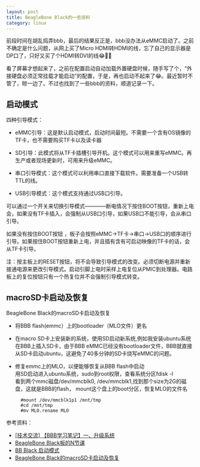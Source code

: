 ```yaml
---
layout: post
title: BeagleBone Black的一些资料
category: linux
---
```


前段时间在胡乱捣弄bbb，最后的结果反正是，bbb没办法从eMMC启动了。之前不确定是什么问题，从网上买了Micro HDMI转HDMI的线，忘了自己的显示器是DP口了，只好又买了个HDMI转DVI的线😂。

看了屏幕才想起来了，之前在配置启动自动加载外置硬盘时候，随手写了个，“外接硬盘必须正常挂载才能启动”的配置，于是，再也启动不起来了😂。最近暂时不管了，晾一边了。不过也找到了一些bbb的资料，顺道记录一下。



## 启动模式

四种引导模式：
 
* eMMC引导：这是默认启动模式，启动时间最短。不需要一个含有OS镜像的TF卡，也不需要购买TF卡以及读卡器

* SD引导：此模式将从TF卡插槽引导开机。这个模式可以用来重写eMMC。再生产或者现场更新时，可用来升级eMMC。

* 串口引导模式：这个模式可以利用串口直接下载软件。需要准备一个USB转TTL的线。

* USB引导模式：这个模式支持通过USB口引导。
 
可以通过一个开关来切换引导模式————断电情况下按住BOOT按钮，重新上电会，如果没有TF卡插入，会强制从USB口引导，如果USB口不能引导，会从串口引导。

如果没有按住BOOT按钮 ，板子会按照eMMC->TF卡->串口->USB口的顺序进行引导。如果按住BOOT按钮重新上电，并且插有含有可启动映像的TF卡的话，会从TF卡引导。

注：按主板上的RESET按钮，将不会导致引导模式的改变。必须切断电源并重新接通电源来更改引导模式。启动引脚上电时采样上电复位从PMIC到处理器。电路板上的复位按钮只有一个热复位并不会强制引导模式转变。


## macroSD卡启动及恢复

BeagleBone Black的macroSD卡启动及恢复

* 将BBB flash(emmc）上的bootloader（MLO文件）更名
* 在macro SD卡上安装新的系统，使用SD启动新系统,例如我安装ubuntu系统  
	在BBB上插入SD卡，由于BBB eMMC已经没有bootloader文件，BBB就直接从SD卡启动ubuntu，这避免了40多分钟的SD卡烧写eMMC的问题。
* 修复emmc上的MLO，以便能够恢复从BBB flash中启动  
	用SD启动进入ubuntu系统，sudo到root权限，查看系统分区fdisk -l  
	看到两个mmc磁盘/dev/mmcblk0, /dev/mmcblk1,找到那个size为2G的磁盘，这就是BBB的flash， mount这个盘上的boot分区，恢复MLO的文件名
	
		#mount /dev/mmcblk1p1 /mnt/tmp
		#cd /mnt/tmp
		#mv MLO.rename MLO

参考资料：

* [[技术交流] 【BBB学习笔记】一、升级系统](http://bbs.ickey.cn/group-topic-id-34943.html)
* [BeagleBone Black板的N节课](http://blog.csdn.net/luyejie8888/article/category/2417735)
* [BB Black 启动模式](http://bbs.eeworld.com.cn/thread-431223-1-1.html)
* [BeagleBone Black的macroSD卡启动及恢复](http://hi.baidu.com/mars208/item/ee7b7248c8214b39fa8960b9)
